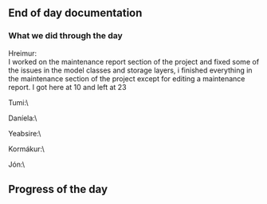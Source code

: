 ## End of day documentation

### What we did through the day 
Hreimur:\
I worked on the maintenance report section of the project and fixed some of the issues in the model classes and storage layers, i finished everything in the maintenance section of the project except for editing a maintenance report. I got here at 10 and left at 23

Tumi:\


Daníela:\



Yeabsire:\



Kormákur:\
 

Jón:\


## Progress of the day